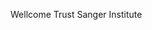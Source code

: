[//]: # (Created by ./bin/manage_files.pl from ./species/Toxocara_canis/PRJEB533/Toxocara_canis_PRJEB533.summary.html on Thu Jun 11 13:46:08 2020)
Wellcome Trust Sanger Institute
